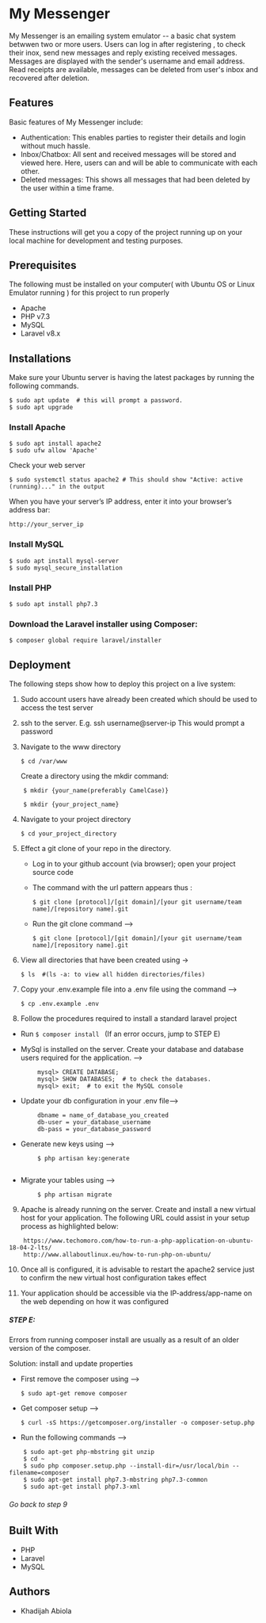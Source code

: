 # My Messenger
My Messenger is an emailing system emulator -- a basic chat system betwwen two or more users. Users can log in after registering , to check their inox, send new messages and reply existing received messages. Messages are displayed with the sender's username and email address. Read receipts are available, messages can be deleted from user's inbox and recovered after deletion.

## Features

Basic features of My Messenger include:

* Authentication:  This enables parties to register their details and login without much hassle. 
* Inbox/Chatbox: All sent and received messages will be stored and viewed here. Here, users can and will be able to communicate with each other.
* Deleted messages:  This shows all messages that had been deleted by the user within a time frame.



## Getting Started
These instructions will get you a copy of the project running up on your local machine for development and testing purposes.

## Prerequisites
The following must be installed on your computer( with Ubuntu OS or Linux Emulator running ) for this project to run properly

* Apache
* PHP v7.3
* MySQL
* Laravel v8.x



## Installations 
Make sure your Ubuntu server is having the latest packages by running the following commands.
```
$ sudo apt update  # this will prompt a password.
$ sudo apt upgrade
``` 


### Install Apache  
```
$ sudo apt install apache2
$ sudo ufw allow 'Apache'
```
Check your web server
```
$ sudo systemctl status apache2 # This should show "Active: active (running)..." in the output
``` 


When you have your server’s IP address, enter it into your browser’s address bar:
```
http://your_server_ip
```
### Install MySQL
```
$ sudo apt install mysql-server
$ sudo mysql_secure_installation
```
### Install PHP 

```
$ sudo apt install php7.3
```

### Download the Laravel installer using Composer:

```
$ composer global require laravel/installer
```

## Deployment
The following steps show how to deploy this project on a live system:

1. Sudo account users have already been created which should be used to access the test server

2. ssh to the server. E.g. ssh username@server-ip
	This would prompt a password

3. Navigate to the www directory 
	```
	$ cd /var/www
	```

	Create a directory using the mkdir command:
```
	$ mkdir {your_name(preferably CamelCase)}
	
	$ mkdir {your_project_name}
```
		
4. Navigate to your project directory

	```
	$ cd your_project_directory
	```
	
5. Effect a git clone of your repo in the directory.

	- Log in to your github account (via browser); open your project source code
	
	- The command with the url pattern appears thus : 
	
		```
		$ git clone [protocol]/[git domain]/[your git username/team name]/[repository name].git
		```
		
		
	* Run the git clone command -->
	
		```
		$ git clone [protocol]/[git domain]/[your git username/team name]/[repository name].git
		```
		
		
6. View all directories that have been created using ->

	```
	$ ls  #(ls -a: to view all hidden directories/files)
	```
	

7. Copy your .env.example file into a .env file using the command -->

	```
	$ cp .env.example .env
	```
	
	
8. Follow the procedures required to install a standard laravel project


* Run 
		```
		$ composer install 
		```
	(If an error occurs, jump to STEP E)
	
	

* MySql is installed on the server. Create your database and database users required for the application. -->
		
```
		mysql> CREATE DATABASE;
		mysql> SHOW DATABASES;  # to check the databases.
		mysql> exit;  # to exit the MySQL console
```
		
	
	
 * Update your db configuration in your .env file-->
		
```
		dbname = name_of_database_you_created
		db-user = your_database_username
		db-pass = your_database_password
```
		
* Generate new keys using -->
	
```
		$ php artisan key:generate
		
```
		
		
* Migrate your tables using -->
	
```
		$ php artisan migrate
```
		
9. Apache is already running on the server. Create and install a new virtual host for your application. The following URL could assist in your setup process as highlighted below:
	
```
	https://www.techomoro.com/how-to-run-a-php-application-on-ubuntu-18-04-2-lts/
	http://www.allaboutlinux.eu/how-to-run-php-on-ubuntu/
```
	
10. Once all is configured, it is advisable to restart the apache2 service just to confirm the new virtual host configuration takes effect


11. Your application should be accessible via the IP-address/app-name on the web depending on how it was configured


##### STEP E:
Errors from running composer install are usually as a result of an older version of the composer.

Solution: install and update properties

* First remove the composer using -->
	```
	$ sudo apt-get remove composer
	```
	
* Get composer setup -->
	```
	$ curl -sS https://getcomposer.org/installer -o composer-setup.php
	```
	
* Run the following commands -->

```
	$ sudo apt-get php-mbstring git unzip
	$ cd ~
	$ sudo php composer.setup.php --install-dir=/usr/local/bin --filename=composer
	$ sudo apt-get install php7.3-mbstring php7.3-common
	$ sudo apt-get install php7.3-xml
```

###### Go back to step 9
 
## Built With
* PHP
* Laravel
* MySQL

## Authors
* Khadijah Abiola
